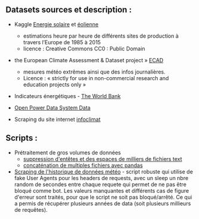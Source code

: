 ## Datasets sources et description :


  - Kaggle [Energie solaire](https://www.kaggle.com/sohier/30-years-of-european-solar-generation) et [éolienne]([Kaggle](https://www.kaggle.com/sohier/30-years-of-european-wind-generation))
  	- estimations heure par heure de différents sites de production à travers l’Europe de 1985 à 2015
  	- licence : Creative Commons CC0 : Public Domain

- the European Climate Assessment & Dataset project » [ECAD](https://www.ecad.eu//dailydata/index.php)
  - mesures météo extrêmes ainsi que des infos journalières. 
  - Licence : « strictly for use in non-commercial research and education projects only »

- Indicateurs énergétiques - [The World Bank](https://data.worldbank.org/indicator)

- [Open Power Data System Data](https://open-power-system-data.org/)

- Scraping du site internet [infoclimat](google.com)


## Scripts : 

- Prétraitement de gros volumes de données
  - [suppression d'entêtes et des espaces de milliers de fichiers text](https://github.com/obrunet/Project_Big_Data_Renewable_energies/blob/master/01_datasets/preparation_datasets_meteo/remove_headers_spaces.py)
  - [concaténation de multiples fichiers avec pandas](https://github.com/obrunet/Project_Big_Data_Renewable_energies/blob/master/01_datasets/preparation_datasets_meteo/merge_files_copy.py)
- [Scraping de l'historique de données météo](https://github.com/obrunet/Project_Big_Data_Renewable_energies/blob/master/01_datasets/web_scraping/several_webpages_scraping.py) - script robuste qui utilise de fake User Agents pour les headers de requests, avec un sleep un nbre random de secondes entre chaque requete qui permet de ne pas être bloqué comme bot. Les valeurs manquantes et différents cas de figure d'erreur sont traités, pour que le script ne soit pas bloqué/arrêté. Ce qui a permis de récupérer plusieurs années de data (soit plusieurs millieurs de requêtes).
